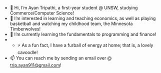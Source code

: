 - 👋 Hi, I’m Ayan Tripathi, a first-year student @ UNSW, studying Commerce/Computer Science!
- 👀 I’m interested in learning and teaching economics, as well as playing basketball and watching my childhood team, the Minnesota Timberwolves!
- 🌱 I’m currently learning the fundamentals to programming and finance!
- - ⚡ As a fun fact, I have a furball of energy at home; that is, a lovely cavoodle!
- 📫 You can reach me by sending an email over @ trip.ayan911@gmail.com!

<!---
ayan2tripathi/ayan2tripathi is a ✨ special ✨ repository because its `README.md` (this file) appears on your GitHub profile.
You can click the Preview link to take a look at your changes.
--->
